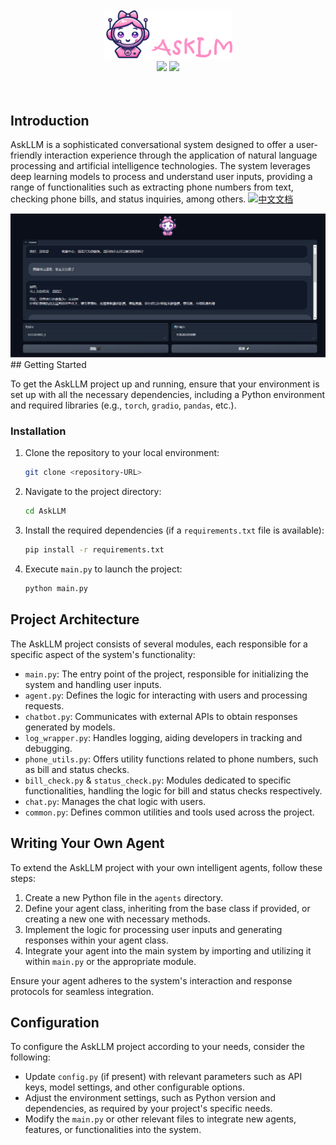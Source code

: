 <div align=center>
<img src="resources/asklm.png"  width="206.5" height="80.45" />
</div>
<div align=center>
    <img src="https://img.shields.io/badge/License-Apache%202.0-brightgreen.svg" />
<img src="https://img.shields.io/badge/Long-Yuan-green.svg"  />
</div>
<div>
<br>
<br>
</div>


## Introduction

AskLLM is a sophisticated conversational system designed to offer a user-friendly interaction experience through the application of natural language processing and artificial intelligence technologies. The system leverages deep learning models to process and understand user inputs, providing a range of functionalities such as extracting phone numbers from text, checking phone bills, and status inquiries, among others.
[![中文文档](https://img.shields.io/badge/-中文-red?style=flat-square)](README_zh_cn.md)
<div align=center>
<img src="resources/demo.png"/>
</div>
## Getting Started

To get the AskLLM project up and running, ensure that your environment is set up with all the necessary dependencies, including a Python environment and required libraries (e.g., `torch`, `gradio`, `pandas`, etc.).

### Installation

1. Clone the repository to your local environment:
    ```bash
    git clone <repository-URL>
    ```

2. Navigate to the project directory:
    ```bash
    cd AskLLM
    ```

3. Install the required dependencies (if a `requirements.txt` file is available):
    ```bash
    pip install -r requirements.txt
    ```

4. Execute `main.py` to launch the project:
    ```bash
    python main.py
    ```

## Project Architecture

The AskLLM project consists of several modules, each responsible for a specific aspect of the system's functionality:

- `main.py`: The entry point of the project, responsible for initializing the system and handling user inputs.
- `agent.py`: Defines the logic for interacting with users and processing requests.
- `chatbot.py`: Communicates with external APIs to obtain responses generated by models.
- `log_wrapper.py`: Handles logging, aiding developers in tracking and debugging.
- `phone_utils.py`: Offers utility functions related to phone numbers, such as bill and status checks.
- `bill_check.py` & `status_check.py`: Modules dedicated to specific functionalities, handling the logic for bill and status checks respectively.
- `chat.py`: Manages the chat logic with users.
- `common.py`: Defines common utilities and tools used across the project.

## Writing Your Own Agent

To extend the AskLLM project with your own intelligent agents, follow these steps:

1. Create a new Python file in the `agents` directory.
2. Define your agent class, inheriting from the base class if provided, or creating a new one with necessary methods.
3. Implement the logic for processing user inputs and generating responses within your agent class.
4. Integrate your agent into the main system by importing and utilizing it within `main.py` or the appropriate module.

Ensure your agent adheres to the system's interaction and response protocols for seamless integration.

## Configuration

To configure the AskLLM project according to your needs, consider the following:

- Update `config.py` (if present) with relevant parameters such as API keys, model settings, and other configurable options.
- Adjust the environment settings, such as Python version and dependencies, as required by your project's specific needs.
- Modify the `main.py` or other relevant files to integrate new agents, features, or functionalities into the system.
